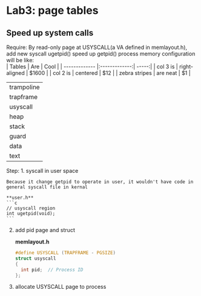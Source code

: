 # Lab3: page tables
## Speed up system calls
Require:
By read-only page at USYSCALL(a VA defined in memlayout.h), add new syscall ugetpid() speed up getpid() 
process memory configuration will be like:  
| Tables        | Are           | Cool  |
| ------------- |:-------------:| -----:|
| col 3 is      | right-aligned | $1600 |
| col 2 is      | centered      |   $12 |
| zebra stripes | are neat      |    $1 |
<table>
  <tr>
     <td>trampoline</td>
  </tr>
  <tr>
     <td>trapframe</td>
  </tr>
  <tr>
     <td>usyscall</td>
  </tr>
  <tr>
     <td>heap
     </td>
  </tr>
  <tr>
     <td>stack</td>
  </tr>
  <tr>
     <td>guard</td>
  </tr>
  <tr>
     <td>data</td>
  </tr>
  <tr>
     <td>text</td>
  </tr>
</table>  
Step:
1. syscall in user space

    Because it change getpid to operate in user, it wouldn't have code in general syscall file in kernal
  
    **user.h**  
    ```c
    // usyscall region
    int ugetpid(void);
    ```

2. add pid page and struct
   
    **memlayout.h**
    ```c
    #define USYSCALL (TRAPFRAME - PGSIZE)
    struct usyscall
    {
      int pid;  // Process ID
    };
    ```
3. allocate USYSCALL page to process
